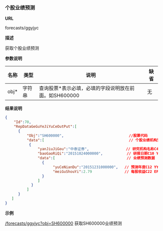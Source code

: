 
### 个股业绩预测

**URL**

forecasts/ggyjyc

**描述**

获取个股业绩预测

**参数说明**


|名称|类型|说明|缺省|
| -------- | -------- | -------- | -------- |
|obj\*|字符串|查询股票\*表示必填，必填的字段说明放在前面。如SH600000|无|


**结果说明**

```json
{
    "Id":70,
    "RepDataGeGuYeJiYuCeOutPut":[
      {
          "Obj":"SH600000",                              //股票代码
          "data":[                                       // 个股业绩机构预测数据
           {
               "yanJiuJiGou":"中泰证券",                 // 研究机构名称C40    
               "baoGaoRiQi":"20151024000000",           // 研报日期C10 YYMMDDhhmmss
               "data":[                                 // 业绩预测数据
                 {
                      "yuCeNianDu":"20151231000000",   // 预测年度C12 YYMMDDhhmmss
                      "meiGuShouYi":2.79               // 每股收益C22 EPS
                 }
               ]
            }
          ]
      }
   ]
}


```

**示例**

[/forecasts/ggyjyc?obj=SH600000]($APIHOST$/forecasts/ggyjyc?obj=SH600000)
获取SH600000业绩预测